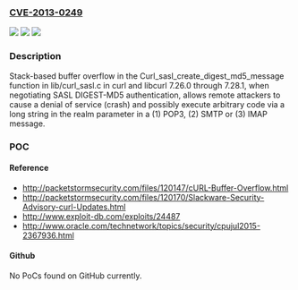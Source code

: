 ### [CVE-2013-0249](https://cve.mitre.org/cgi-bin/cvename.cgi?name=CVE-2013-0249)
![](https://img.shields.io/static/v1?label=Product&message=n%2Fa&color=blue)
![](https://img.shields.io/static/v1?label=Version&message=%3D%20n%2Fa%20&color=brighgreen)
![](https://img.shields.io/static/v1?label=Vulnerability&message=n%2Fa&color=brighgreen)

### Description

Stack-based buffer overflow in the Curl_sasl_create_digest_md5_message function in lib/curl_sasl.c in curl and libcurl 7.26.0 through 7.28.1, when negotiating SASL DIGEST-MD5 authentication, allows remote attackers to cause a denial of service (crash) and possibly execute arbitrary code via a long string in the realm parameter in a (1) POP3, (2) SMTP or (3) IMAP message.

### POC

#### Reference
- http://packetstormsecurity.com/files/120147/cURL-Buffer-Overflow.html
- http://packetstormsecurity.com/files/120170/Slackware-Security-Advisory-curl-Updates.html
- http://www.exploit-db.com/exploits/24487
- http://www.oracle.com/technetwork/topics/security/cpujul2015-2367936.html

#### Github
No PoCs found on GitHub currently.

